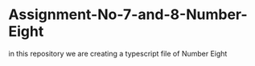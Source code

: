 # Assignment-No-7-and-8-Number-Eight
in this repository we are creating a typescript file of Number Eight
